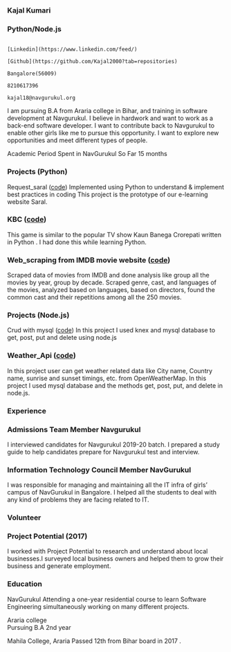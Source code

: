 ### Kajal Kumari                                                                                      
### Python/Node.js  
                                                                                                      [Linkedin](https://www.linkedin.com/feed/)
                                                                                                      [Github](https://github.com/Kajal2000?tab=repositories)
                                                                                                      Bangalore(56009)
                                                                                                      8210617396
                                                                                                      kajal18@navgurukul.org



I am pursuing B.A from Araria college in Bihar, and training in software development at Navgurukul. I believe in hardwork and want to work as a  back-end software developer. I want to contribute back to Navgurukul to enable other girls like me to pursue this opportunity. I want to explore new opportunities and meet different types of people.

Academic Period Spent in NavGurukul So Far                                                                        15  months

### Projects (Python)
Request_saral ([code](https://github.com/Kajal2000/python_Request/blob/master/request.py))
Implemented using Python to understand & implement best practices in coding This project is the prototype of our e-learning website Saral.

### KBC ([code](https://github.com/Kajal2000/kbc/blob/master/kbc.py))
This game is similar to the popular TV show Kaun Banega Crorepati written in Python . I had done this while learning Python.

### Web_scraping from IMDB movie website ([code](https://github.com/Kajal2000/Web_scraping/tree/master/Imdb%20website))
Scraped data of movies from IMDB and done analysis like group all the movies by year, group by decade. Scraped genre, cast, and languages of the movies, analyzed based on languages, based on directors, found the common cast and their repetitions among all the 250 movies.

### Projects (Node.js)
Crud with mysql ([code](https://github.com/Kajal2000/crud_mysql_using_knex))
In this project I used knex and  mysql database to get, post, put and delete using node.js

### Weather_Api ([code](https://github.com/Kajal2000/weather-API/blob/master/routs.js))
In this project user can get weather related data like City name, Country name, sunrise and sunset timings, etc. from OpenWeatherMap. In this project I used mysql database and the methods get, post, put, and delete in node.js. 


### Experience

### Admissions Team Member Navgurukul
I interviewed candidates for Navgurukul  2019-20 batch. I prepared a study guide to help candidates prepare for Navgurukul test and interview.

### Information Technology Council Member NavGurukul
I was responsible for managing and maintaining all the IT infra of girls’ campus of NavGurukul in Bangalore. I helped all the students to deal with any kind of problems they are facing related to IT.


### Volunteer
### Project Potential (2017)
I worked with Project Potential to research and understand about local businesses.I surveyed  local business owners and  helped them to grow their business and generate employment.   

### Education
NavGurukul 
Attending a one-year residential course to learn Software Engineering simultaneously working on many different projects.

Araria college  
Pursuing B.A 2nd year 

Mahila College, Araria
Passed 12th from Bihar board in 2017 .





